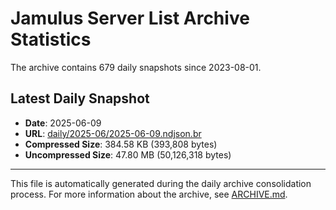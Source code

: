 # Jamulus Server List Archive Statistics

The archive contains 679 daily snapshots since 2023-08-01.

## Latest Daily Snapshot

- **Date**: 2025-06-09
- **URL**: [daily/2025-06/2025-06-09.ndjson.br](https://jamulus-archive.ap-south-1.linodeobjects.com/main/daily/2025-06/2025-06-09.ndjson.br)
- **Compressed Size**: 384.58 KB (393,808 bytes)
- **Uncompressed Size**: 47.80 MB (50,126,318 bytes)

---

This file is automatically generated during the daily archive consolidation process.
For more information about the archive, see [ARCHIVE.md](ARCHIVE.md).

